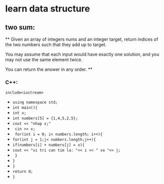 # learn data structure

## two sum:

\*\* Given an array of integers nums and an integer target, return indices of the two numbers such that they add up to target.

You may assume that each input would have exactly one solution, and you may not use the same element twice.

You can return the answer in any order. \*\*

### C++:

`include<iostream>`

- `using namespace std;`
- `int main(){`
- `int x; `
- `int numbers[5] = {1,4,5,2,5}; `
- `cout << "nhap x;"  `
- ` cin >> x;`
- ` for(int i = 0; i< numbers.length; i++){`
- `for(int j = 1;j< numbers.length;j++){`
- `if(numbers[i] + numbers[j] = x){`
- `cout << "vi tri can tim la: "<< i << " va "<< j;  `
- ` }`
- `}`
- `}`
- `return 0;`
- `}`

